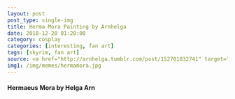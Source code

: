 ```yaml
---
layout: post
post_type: single-img
title: Herma Mora Painting by Arnhelga
date: 2018-12-20 01:20:00
category: cosplay
categories: [interesting, fan art]
tags: [skyrim, fan art]
source: <a href="http://arnhelga.tumblr.com/post/152701032741" target="_blank" rel="nofollow">Arnhelga</a>
img1: /img/memes/hermamora.jpg
---
```

#### Hermaeus Mora by Helga Arn
